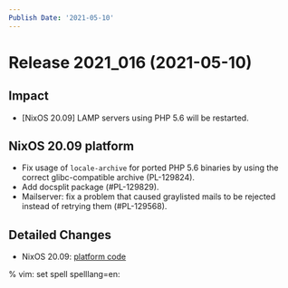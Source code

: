 ```yaml
---
Publish Date: '2021-05-10'
---
```


# Release 2021_016 (2021-05-10)

## Impact

- \[NixOS 20.09\] LAMP servers using PHP 5.6 will be restarted.

## NixOS 20.09 platform

- Fix usage of `locale-archive` for ported PHP 5.6 binaries by
  using the correct glibc-compatible archive (PL-129824).
- Add docsplit package (#PL-129829).
- Mailserver: fix a problem that caused graylisted mails to be rejected
  instead of retrying them (#PL-129568).

## Detailed Changes

- NixOS 20.09: [platform code](https://github.com/flyingcircusio/fc-nixos/compare/fc/r2021_015/20.09...62d2b281e21f9e3f87938fc9ab98660940493c48)

% vim: set spell spelllang=en:
